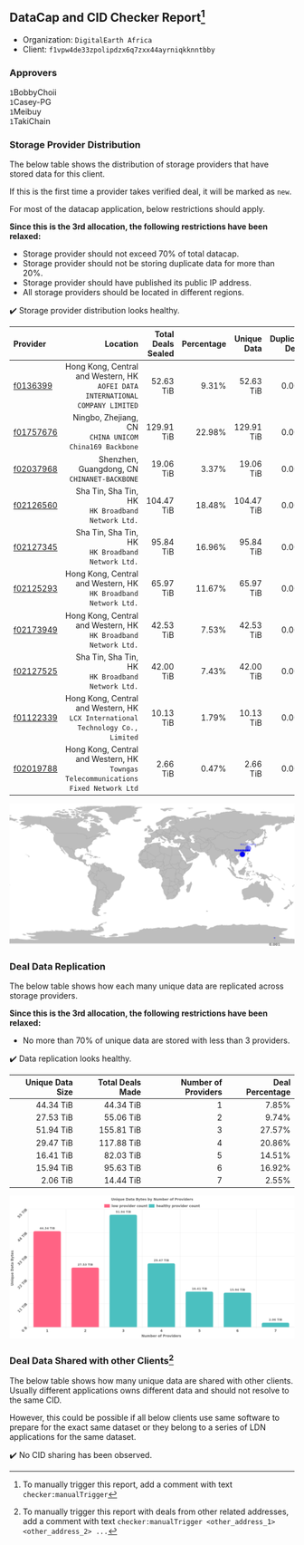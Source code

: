 ## DataCap and CID Checker Report[^1]
 - Organization: `DigitalEarth Africa`
 - Client: `f1vpw4de33zpolipdzx6q7zxx44ayrniqkknntbby`
### Approvers
`1`BobbyChoii<br/>`1`Casey-PG<br/>`1`Meibuy<br/>`1`TakiChain

### Storage Provider Distribution
The below table shows the distribution of storage providers that have stored data for this client.

If this is the first time a provider takes verified deal, it will be marked as `new`.

For most of the datacap application, below restrictions should apply.

**Since this is the 3rd allocation, the following restrictions have been relaxed:**
 - Storage provider should not exceed 70% of total datacap.
 - Storage provider should not be storing duplicate data for more than 20%.
 - Storage provider should have published its public IP address.
 - All storage providers should be located in different regions.

✔️ Storage provider distribution looks healthy.

| Provider                                              |                                                                              Location | Total Deals Sealed | Percentage | Unique Data | Duplicate Deals |
| :---------------------------------------------------- | ------------------------------------------------------------------------------------: | -----------------: | ---------: | ----------: | --------------: |
| [f0136399](https://filfox.info/en/address/f0136399)   |     Hong Kong, Central and Western, HK<br/>`AOFEI DATA INTERNATIONAL COMPANY LIMITED` |          52.63 TiB |      9.31% |   52.63 TiB |           0.00% |
| [f01757676](https://filfox.info/en/address/f01757676) |                             Ningbo, Zhejiang, CN<br/>`CHINA UNICOM China169 Backbone` |         129.91 TiB |     22.98% |  129.91 TiB |           0.00% |
| [f02037968](https://filfox.info/en/address/f02037968) |                                       Shenzhen, Guangdong, CN<br/>`CHINANET-BACKBONE` |          19.06 TiB |      3.37% |   19.06 TiB |           0.00% |
| [f02126560](https://filfox.info/en/address/f02126560) |                                  Sha Tin, Sha Tin, HK<br/>`HK Broadband Network Ltd.` |         104.47 TiB |     18.48% |  104.47 TiB |           0.00% |
| [f02127345](https://filfox.info/en/address/f02127345) |                                  Sha Tin, Sha Tin, HK<br/>`HK Broadband Network Ltd.` |          95.84 TiB |     16.96% |   95.84 TiB |           0.00% |
| [f02125293](https://filfox.info/en/address/f02125293) |                    Hong Kong, Central and Western, HK<br/>`HK Broadband Network Ltd.` |          65.97 TiB |     11.67% |   65.97 TiB |           0.00% |
| [f02173949](https://filfox.info/en/address/f02173949) |                    Hong Kong, Central and Western, HK<br/>`HK Broadband Network Ltd.` |          42.53 TiB |      7.53% |   42.53 TiB |           0.00% |
| [f02127525](https://filfox.info/en/address/f02127525) |                                  Sha Tin, Sha Tin, HK<br/>`HK Broadband Network Ltd.` |          42.00 TiB |      7.43% |   42.00 TiB |           0.00% |
| [f01122339](https://filfox.info/en/address/f01122339) |    Hong Kong, Central and Western, HK<br/>`LCX International Technology Co., Limited` |          10.13 TiB |      1.79% |   10.13 TiB |           0.00% |
| [f02019788](https://filfox.info/en/address/f02019788) | Hong Kong, Central and Western, HK<br/>`Towngas Telecommunications Fixed Network Ltd` |           2.66 TiB |      0.47% |    2.66 TiB |           0.00% |

<img src="https://raw.githubusercontent.com/data-preservation-programs/filplus-checker-assets/main/filecoin-project/filecoin-plus-large-datasets/issues/1935/1683651103988.png"/>

### Deal Data Replication
The below table shows how each many unique data are replicated across storage providers.


**Since this is the 3rd allocation, the following restrictions have been relaxed:**
- No more than 70% of unique data are stored with less than 3 providers.

✔️ Data replication looks healthy.

| Unique Data Size | Total Deals Made | Number of Providers | Deal Percentage |
| ---------------: | ---------------: | ------------------: | --------------: |
|        44.34 TiB |        44.34 TiB |                   1 |           7.85% |
|        27.53 TiB |        55.06 TiB |                   2 |           9.74% |
|        51.94 TiB |       155.81 TiB |                   3 |          27.57% |
|        29.47 TiB |       117.88 TiB |                   4 |          20.86% |
|        16.41 TiB |        82.03 TiB |                   5 |          14.51% |
|        15.94 TiB |        95.63 TiB |                   6 |          16.92% |
|         2.06 TiB |        14.44 TiB |                   7 |           2.55% |

<img src="https://raw.githubusercontent.com/data-preservation-programs/filplus-checker-assets/main/filecoin-project/filecoin-plus-large-datasets/issues/1935/1683651104764.png"/>

### Deal Data Shared with other Clients[^3]
The below table shows how many unique data are shared with other clients.
Usually different applications owns different data and should not resolve to the same CID.

However, this could be possible if all below clients use same software to prepare for the exact same dataset or they belong to a series of LDN applications for the same dataset.

✔️ No CID sharing has been observed.

[^1]: To manually trigger this report, add a comment with text `checker:manualTrigger`

[^2]: Deals from those addresses are combined into this report as they are specified with `checker:manualTrigger`

[^3]: To manually trigger this report with deals from other related addresses, add a comment with text `checker:manualTrigger <other_address_1> <other_address_2> ...`
